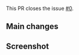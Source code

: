 <!---
Don't forget to add the link of the issue or a related pull request.
-->

This PR closes the issue [#0](https://trello.com).

## Main changes

<!---
Tell us what changed, created or fixed.
List main changes with the commit in parentheses, for example:

- 0 move something to another folder (02afg32b)
- 0 remove this file (789gb45h)
- 0 create the list component (98e6rr32)
-->

## Screenshot

<!---
Bug fixes and new features should include images (gif, jpg, jpeg, png)
to show the expected behavior. If necessary, add benchmarks.
-->
